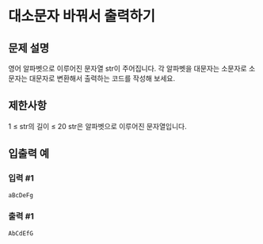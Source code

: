 # 대소문자 바꿔서 출력하기


## 문제 설명
영어 알파벳으로 이루어진 문자열 str이 주어집니다. 각 알파벳을 대문자는 소문자로 소문자는 대문자로 변환해서 출력하는 코드를 작성해 보세요.

## 제한사항
1 ≤ str의 길이 ≤ 20
str은 알파벳으로 이루어진 문자열입니다.

## 입출력 예

### 입력 #1
    aBcDeFg
    
### 출력 #1
    AbCdEfG
